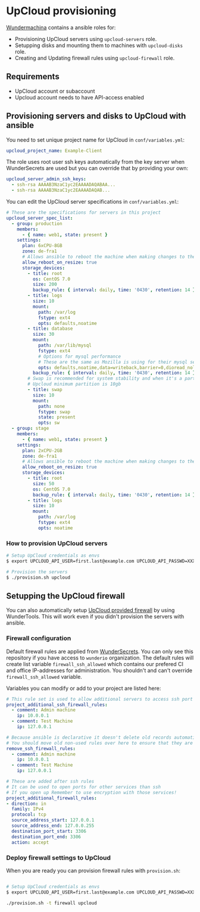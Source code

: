 # UpCloud provisioning

[Wundermachina](https://github.com/wunderkraut/wundermachina) contains a ansible roles for:
* Provisioning UpCloud servers using `upcloud-servers` role.
* Setupping disks and mounting them to machines with `upcloud-disks` role.
* Creating and Updating firewall rules using `upcloud-firewall` role.

## Requirements
* UpCloud account or subaccount
* Upcloud account needs to have API-access enabled

## Provisioning servers and disks to UpCloud with ansible

You need to set unique project name for UpCloud in `conf/variables.yml`:
```yml
upcloud_project_name: Example-Client
```

The role uses root user ssh keys automatically from the key server when WunderSecrets are used but you can override that by providing your own:
```yml
upcloud_server_admin_ssh_keys:
  - ssh-rsa AAAAB3NzaC1yc2EAAAADAQABAA...
  - ssh-rsa AAAAB3NzaC1yc2EAAAADAQAB...
```

You can edit the UpCloud server specifications in `conf/variables.yml`:
```yaml
# These are the specifications for servers in this project
upcloud_server_spec_list:
  - group: production
    members:
      - { name: web1, state: present }
    settings:
      plan: 6xCPU-8GB
      zone: de-fra1
      # Allows ansible to reboot the machine when making changes to the disks
      allow_reboot_on_resize: true
      storage_devices:
        - title: root
          os: CentOS 7.0
          size: 200
          backup_rule: { interval: daily, time: '0430', retention: 14 }
        - title: logs
          size: 10
          mount:
            path: /var/log
            fstype: ext4
            opts: defaults,noatime
        - title: database
          size: 30
          mount:
            path: /var/lib/mysql
            fstype: ext4
            # Options for mysql performance
            # These are the same as Mozilla is using for their mysql servers: https://bugzilla.mozilla.org/show_bug.cgi?id=874039
            opts: defaults,noatime,data=writeback,barrier=0,dioread_nolock
          backup_rule: { interval: daily, time: '0430', retention: 14 }
        # Swap is recommended for system stability and when it's a partition it can be excluded from backups
        # Upcloud minimum partition is 10gb
        - title: swap
          size: 10
          mount:
            path: none
            fstype: swap
            state: present
            opts: sw
  - group: stage
    members:
      - { name: web1, state: present }
    settings:
      plan: 2xCPU-2GB
      zone: de-fra1
      # Allows ansible to reboot the machine when making changes to the disks
      allow_reboot_on_resize: true
      storage_devices:
        - title: root
          size: 50
          os: CentOS 7.0
          backup_rule: { interval: daily, time: '0430', retention: 14 }
        - title: logs
          size: 10
          mount:
            path: /var/log
            fstype: ext4
            opts: noatime
```

### How to provision UpCloud servers
```bash
# Setup UpCloud credentials as envs
$ export UPCLOUD_API_USER=first.last@example.com UPCLOUD_API_PASSWD=XXXXXXXXXX

# Provision the servers
$ ./provision.sh upcloud
```

## Setupping the UpCloud firewall

You can also automatically setup [UpCloud provided firewall](https://www.upcloud.com/support/firewall/) by using WunderTools. This will work even if you didn't provision the servers with ansible.

### Firewall configuration

Default firewall rules are applied from [WunderSecrets](https://github.com/wunderio/wundersecrets). You can only see this repository if you have access to `wunderio` organization. The default rules will create list variable `firewall_ssh_allowed` which contains our prefered CI and office IP-addresses for administration. You shouldn't and can't override `firewall_ssh_allowed` variable.

Variables you can modify or add to your project are listed here:
```yml
# This rule set is used to allow additional servers to access ssh port
project_additional_ssh_firewall_rules:
  - comment: Admin machine
    ip: 10.0.0.1
  - comment: Test Machine
    ip: 127.0.0.1

# Because ansible is declarative it doesn't delete old records automatically
# You should move old non-used rules over here to ensure that they are deleted.
remove_ssh_firewall_rules:
  - comment: Admin machine
    ip: 10.0.0.1
  - comment: Test Machine
    ip: 127.0.0.1

# These are added after ssh rules
# It can be used to open ports for other services than ssh
# If you open up Remember to use encryption with those services!
project_additional_firewall_rules:
- direction: in
  family: IPv4
  protocol: tcp
  source_address_start: 127.0.0.1
  source_address_end: 127.0.0.255
  destination_port_start: 3306
  destination_port_end: 3306
  action: accept
```

### Deploy firewall settings to UpCloud

When you are ready you can provision firewall rules with `provision.sh`:
```bash

# Setup UpCloud credentials as envs
$ export UPCLOUD_API_USER=first.last@example.com UPCLOUD_API_PASSWD=XXXXXXXXXX

./provision.sh -t firewall upcloud
```
